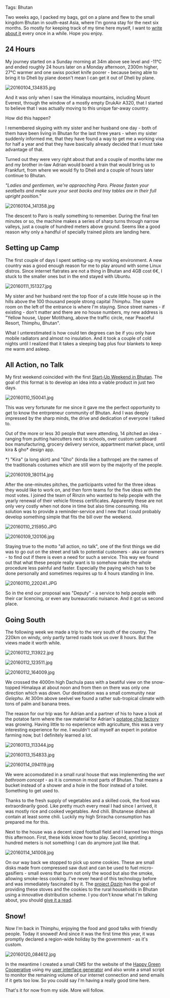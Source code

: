 Tags: Bhutan

Two weeks ago, I packed my bags, got on a plane and flew to the small kingdom Bhutan in south-east Asia, where I'm gonna stay for the next six months. So mostly for keeping track of my time here myself, I want to [write about it][category] every once in a while. Hope you enjoy.

[category]: http://blog.rtens.org/category/bhutan.html

## 24 Hours

My journey started on a Sunday morning at 34m above see level and -11°C and ended roughly 24 hours later on a Monday afternoon, 2300m higher, 27°C warmer and one swiss pocket knife poorer - because being able to bring it to Dheli by plane doesn't mean I can get it out of Dheli by plane.

![20160104_134835.jpg](static/img/bhutan/20160104_134835.jpg)

And it was only when I saw the Himalaya mountains, including Mount Everest, through the window of a mostly empty DrukAir A320, that I started to believe that I was actually moving to this unique far-away country.

How did this happen?

I remembered skyping with my sister and her husband one day - both of them have been living in Bhutan for the last three years - when my sister suddenly informed me, that they have found a way to get me a working visa for half a year and that they have basically already decided that I must take advantage of that.

Turned out they were very right about that and a couple of months later me and my brother in-law Adrian would board a train that would bring us to Frankfurt, from where we would fly to Dheli and a couple of hours later continue to Bhutan.

*"Ladies and gentlemen, we're appraoching Paro. Please fasten your seatbelts and make sure your seat backs and tray tables are in their full upright position."*

![20160104_141358.jpg](static/img/bhutan/20160104_141358.jpg)

The descent to Paro is really something to remember. During the final ten minutes or so, the machine makes a series of sharp turns through narrow valleys, just a couple of hundred meters above ground. Seems like a good reason why only a handful of specially trained pilots are landing here.

## Setting up Camp

The first couple of days I spent setting-up my working environment. A new country was a good enough reason for me to play around with some Linux distros. Since internet flatrates are not a thing in Bhutan and 4GB cost 6€, I stuck to the smaller ones but in the end stayed with Ubuntu.

![20160111_151327.jpg](static/img/bhutan/20160111_151327.jpg)

My sister and her husband rent the top floor of a cute little house up in the hills above the 100 thousand people strong capital *Thimphu*. The spare room on the left of the entrance is where I'm staying. Since street names - if existing - don't matter and there are no house numbers, my new address is "Yellow house, Upper Motithang, above the traffic circle, near Peaceful Resort, Thimphu, Bhutan".

What I unterestimated is how could ten degrees can be if you only have mobile radiators and almost no insulation. And it took a couple of cold nights until I realized that it takes a sleeping bag plus four blankets to keep me warm and asleep.

## All Action, no Talk

My first weekend coincided with the first [Start-Up Weekend in Bhutan][swbhutan]. The goal of this format is to develop an idea into a viable product in just two days.

![20160110_150041.jpg](static/img/bhutan/20160110_150041.jpg)

This was very fortunate for me since it gave me the perfect opportunity to get to know the entrpreneur community of Bhutan. And I was deeply impressed by the sharp minds, the drive and dedication of everyone I talked to.

Out of the more or less 30 people that were attending, 14 pitched an idea - ranging from putting haircutters next to schools, over custom cardboard box manufacturing, grocery delivery service, appartment market place, until kira & gho* design app.

*) "Kira" (a long skirt) and "Gho" (kinda like a bathrope) are the names of the traditionals costumes which are still worn by the majority of the people.

![20160109_180114.jpg](static/img/bhutan/20160109_180114.jpg)

After the one-minutes pitches, the participants voted for the three ideas they would like to work on, and then form teams for the five ideas with the most votes. I joined the team of Rinzin who wanted to help people with the yearly renewal of their vehicle fitness certificates. Apparently these are not only very costly when not done in time but also time consuming. His solution was to provide a reminder-service and I new that I could probably develop something simple that fits the bill over the weekend.

![20160110_215950.JPG](static/img/bhutan/20160110_215950.JPG)

![20160109_120106.jpg](static/img/bhutan/20160109_120106.jpg)

Staying true to the motto "all action, no talk", one of the first things we did was to go out on the street and talk to potential customers - aka car owners - to find out if there is even a need for such a service. This way we found out that what these people really want is to somehow make the whole procedure less painful and faster. Especially the paying which has to be done personally and sometimes requires up to 4 hours standing in line.

![20160110_220241.JPG](static/img/bhutan/20160110_220241.JPG)

So in the end our proposal was "Deputy" - a service to help people with their car licencing, or even any bureaucratic nuisance. And it got us second place.

[swbhutan]: http://www.molhr.gov.bt/molhr/?p=2981


## Going South

The following week we made a trip to the very south of the country. The 220km on windy, only partly tarred roads took us over 8 hours. But the views made it worth while.

![20160112_113922.jpg](static/img/bhutan/20160112_113922.jpg)

![20160112_123511.jpg](static/img/bhutan/20160112_123511.jpg)

![20160112_164009.jpg](static/img/bhutan/20160112_164009.jpg)

We crossed the 4000m high Dachula pass with a beatiful view on the snow-topped Himalaya at about noon and from then on there was only one direction which was *down*. Our destination was a small community near *Gelephu*. At 300m above seelvel we found a rather sub-tropical climate with tons of palm and banana trees.

The reason for our trip was for Adrian and a partner of his to have a look at the potatoe farm where the raw material for Adrian's [potatoe chip factory][happychips] was growing. Having little to no experience with agriculture, this was a very interesting experience for me. I wouldn't call myself an expert in potatoe farming now, but I definitely learned a lot.

[happychips]: http://happy.bt/chips

![20160113_113344.jpg](static/img/bhutan/20160113_113344.jpg)

![20160113_154833.jpg](static/img/bhutan/20160113_154833.jpg)

![20160114_094119.jpg](static/img/bhutan/20160114_094119.jpg)

We were accomodated in a small rural house that was implementing the *wet bathroom concept* - as it is common in most parts of Bhutan. That means a bucket instead of a shower and a hole in the floor instead of a toilet. Something to get used to.

Thanks to the fresh supply of vegetables and a skilled cook, the food was extraordinarily good. Like pretty much every meal I had since I arrived, it was mostly rice and cooked vegetables. And chili. Bhutanese dishes all contain at least some chili. Luckily my high Sriracha consumption has prepared me for this.

Next to the house was a decent sized football field and I learned two things this afternoon. First, these kids know how to play. Second, sprinting a hundred meters is not something I can do anymore just like that.

![20160114_141008.jpg](static/img/bhutan/20160114_141008.jpg)

On our way back we stopped to pick up some cookies. These are small disks made from compressed saw dust and can be used to fuel micro-gasifiers - small ovens that burn not only the wood but also the smoke, allowing smoke-less cooking. I've never heard of this technology before and was immediately fascinated by it. The [project *Dazin*][dazin] has the goal of providing these stoves and the cookies to the rural households in Bhutan using a innovative distribution scheme. I you don't know what I'm talking about, you should [give it a read][dazin].

[dazin]: http://dazin.org


## Snow!

Now I'm back in Thimphu, enjoying the food and good talks with friendly people. Today it snowed! And since it was the first time this year, it was promptly declared a region-wide holiday by the government - as it's custom.

![20160120_084612.jpg](static/img/bhutan/20160120_084612.jpg)

In the meantime I created a small CMS for the website of the [Happy Green Cooperative][hgc] using my [user interface generator][domin] and also wrote a small script to monitor the remaining volume of our internet connection and send emails if it gets too low. So you could say I'm having a really good time here.

That's it for now from my side. More will follow.

[hgc]: http://happy.bt/
[domin]: https://github.com/rtens/domin
